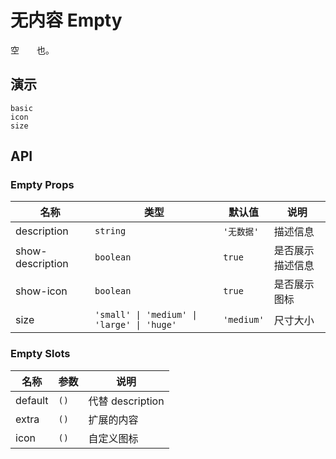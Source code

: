 # 无内容 Empty

空<span style="opacity: 0;">空如</span>也。

## 演示

```demo
basic
icon
size
```

## API

### Empty Props

| 名称 | 类型 | 默认值 | 说明 |
| --- | --- | --- | --- |
| description | `string` | `'无数据'` | 描述信息 |
| show-description | `boolean` | `true` | 是否展示描述信息 |
| show-icon | `boolean` | `true` | 是否展示图标 |
| size | `'small' \| 'medium' \| 'large' \| 'huge'` | `'medium'` | 尺寸大小 |

### Empty Slots

| 名称    | 参数 | 说明             |
| ------- | ---- | ---------------- |
| default | `()` | 代替 description |
| extra   | `()` | 扩展的内容       |
| icon    | `()` | 自定义图标       |
